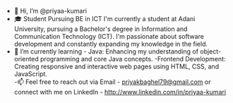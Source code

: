 - 👋 Hi, I’m @priyaa-kumari
- 🎓 Student Pursuing BE in ICT
      I'm currently a student at Adani University, pursuing a Bachelor's degree in Information and Communication Technology (ICT).
      I'm passionate about software development and constantly expanding my knowledge in the field.
- 🌱 I’m currently learning
      - Java: Enhancing my understanding of object-oriented programming and core Java concepts.
      -Frontend Development: Creating responsive and interactive web pages using HTML, CSS, and JavaScript.  
-📫
Feel free to reach out via Email - priyakbaghel79@gmail.com or connect with me on LinkedIn - http://www.linkedin.com/in/priyaa-kumari


